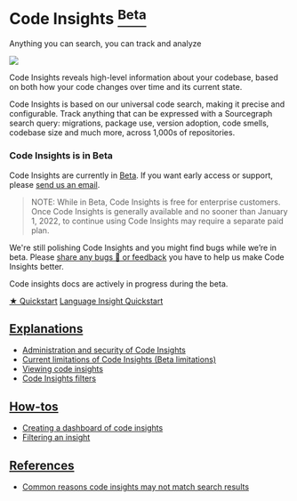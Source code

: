 # Code Insights <a href="../admin/beta_and_experimental_features"><sup><span class="badge badge-beta">Beta</span></sup></a>

<style>

.markdown-body h2 {
  margin-top: 2em;
}

.markdown-body ul {
  list-style:none;
  padding-left: 1em;
}

.markdown-body ul li {
  margin: 0.5em 0;
}

.markdown-body ul li:before {
  content: '';
  display: inline-block;
  height: 1.2em;
  width: 1em;
  background-size: contain;
  background-repeat: no-repeat;
  background-image: url(code_monitoring/file-icon.svg);
  margin-right: 0.5em;
  margin-bottom: -0.29em;
}

body.theme-dark .markdown-body ul li:before {
  filter: invert(50%);
}

</style>

<p class="subtitle">Anything you can search, you can track and analyze</p>

<!-- TODO there's a light version too @ https://sourcegraphstatic.com/docs/images/code_insights/insights_index_light.png -->
<img src="https://sourcegraphstatic.com/docs/images/code_insights/insights_index_dark.png" class="screenshot" /> 

<p class="lead">Code Insights reveals high-level information about your codebase, based on both how your code changes over time and its current state.</p>

Code Insights is based on our universal code search, making it precise and configurable. Track anything that can be expressed with a Sourcegraph search query: migrations, package use, version adoption, code smells, codebase size and much more, across 1,000s of repositories.

### Code Insights is in Beta

Code Insights are currently in [Beta](../admin/beta_and_experimental_features.md). If you want early access or support, please [send us an email](mailto:feedback@sourcegraph.com). 

> NOTE: While in Beta, Code Insights is free for enterprise customers. Once Code Insights is generally available and no sooner than January 1, 2022, to continue using Code Insights may require a separate paid plan.

We're still polishing Code Insights and you might find bugs while we’re in beta. Please [share any bugs 🐛 or feedback](mailto:feedback@sourcegraph.com) you have to help us make Code Insights better.

Code insights docs are actively in progress during the beta.

<div class="cta-group">
<a class="btn btn-primary" href="quickstart">★ Quickstart</a>
<a class="btn" href="language_insight_quickstart">Language Insight Quickstart</a>
</div>

## [Explanations](explanations/index.md)

- [Administration and security of Code Insights](explanations/administration_and_security_of_code_insights.md)
- [Current limitations of Code Insights (Beta limitations)](explanations/current_limitations_of_code_insights.md)
- [Viewing code insights](explanations/viewing_code_insights.md)
- [Code Insights filters](explanations/code_insights_filters.md)

## [How-tos](how-tos/index.md)

- [Creating a dashboard of code insights](how-tos/creating_a_custom_dashboard_of_code_insights.md)
- [Filtering an insight](how-tos/filtering_an_insight.md)

## [References](references/index.md)

- [Common reasons code insights may not match search results](references/common_reasons_code_insights_may_not_match_search_results.md)
